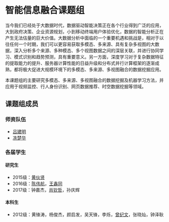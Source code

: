 # 智能信息融合课题组 

当今我们已经处于大数据时代，数据驱动智能决策正在各个行业得到广泛的应用，大到政府决策、企业资源规划，小到移动终端用户体验优化，数据的智能分析正在产生无法估量的巨大价值。大数据分析中面临的一个重要机遇和挑战是，相对于以往任何一个时期，我们可以更容易获取多模态、多来源、具有复杂多视图的大数据，深入分析多个来源、多种模态、多个视图数据之间的深层关联，并进行协同学习、模式识别和趋势预测，具有重要意义。另一方面，深度学习对于复杂数据特征的提取能力的提升、服务器计算性能的日益升级和分布式并行计算框架的逐渐成熟，都将极大促进大规模环境下的多模态、多来源、多视图融合的数据挖掘应用。

本课题组的主要研究多模态、多来源、多视图融合的数据挖掘及机器学习方法，并应用于视频监控、行人身份识别、网页数据推荐、时空数据挖掘等领域。

## 课题组成员
### 师资队伍
- [吕建明](jmlv.md)
- [冼楚华](http://chuhuaxian.net)

### 各届学生
#### 研究生
- 2015级：[黄伙贤](http://woniuzai.github.io)
- 2016级：[陈伟航](http://cweihang.cn)，[王鑫同](https://ethanscuter.github.io/)
- 2017级：钟嘉杰，[肖钦哲](xiaoqinzhe.md)，孙庆辉

#### 本科生
- 2012级：黄锋涛，杨俊杰，颜启发，吴天锋，李烁，[曾纪文](https://segmentfault.com/u/given)，张晓灿，钟泽耿

